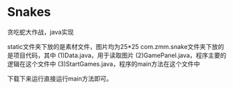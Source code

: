 # Snakes
贪吃蛇大作战，java实现

static文件夹下放的是素材文件，图片均为25*25
com.zmm.snake文件夹下放的是项目代码，其中
(1)Data.java，用于读取图片
(2)GamePanel.java，程序主要的逻辑在这个文件中
(3)StartGames.java，程序的main方法在这个文件中

下载下来运行直接运行main方法即可。
